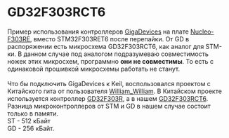 # GD32F303RCT6
Пример использования контроллеров [GigaDevices](https://www.gigadevice.com/products/microcontrollers/gd32) на плате [Nucleo-F303RE](https://www.st.com/en/evaluation-tools/nucleo-f303re.html), вместо STM32F303RET6 после перепайки. От GD в распоряжении есть микросхема GD32F303RCT6, как аналог для STM-ки. В данном случае под аналогом подразумеваю совместимость ножек этих микросхем, программно **они не совместимы**. То есть с одинаковой прошивкой микросхемы работать не станут.\
\
Что бы подключить GigaDevices к Keil, воспользовался проектом c Китайского гита от пользователя [William_William](https://gitee.com/william_william/GD32/tree/master). В Китайском проекте используется контроллер [GD32F303R](https://www.gigadevice.com/products/product-finder/?fwp_processor_type=cortex-m4&fwp_microcontrollers_product_series=gd32f303&fwp_microcontroller_part_number=GD32F303R), а в нашем [GD32F303RCT6](https://www.gigadevice.com/microcontroller/gd32f303rct6). Разница микроконтроллеров от STM и GD в нашем случае состоит только в памяти.\
ST - 512 кБайт\
GD - 256 кБайт. 